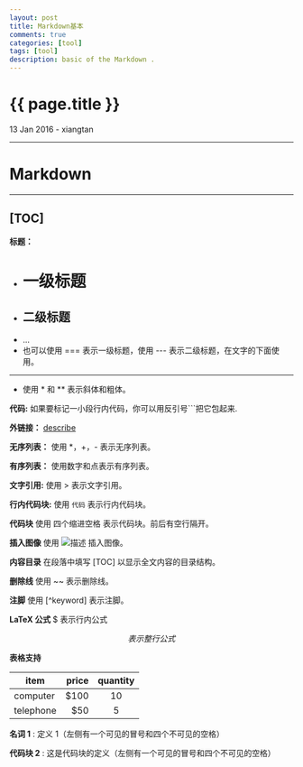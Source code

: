 ```yaml
---
layout: post
title: Markdown基本 
comments: true
categories: [tool]
tags: [tool]
description: basic of the Markdown .
---
```


{{ page.title }}
================
<p class="meta">13 Jan 2016 - xiangtan</p>

<hr />

# Markdown

---
[TOC]
---
**标题：**
* # 一级标题
* ## 二级标题
* ...
* 也可以使用 === 表示一级标题，使用 --- 表示二级标题，在文字的下面使用。

---
* 使用 * 和 ** 表示斜体和粗体。

**代码:**
如果要标记一小段行内代码，你可以用反引号```把它包起来.

**外链接：**
[describe](http://www.example.com)

**无序列表：**
使用 *，+，- 表示无序列表。

**有序列表：**
使用数字和点表示有序列表。

**文字引用:**
使用 > 表示文字引用。

**行内代码块:**
使用 `代码` 表示行内代码块。

**代码块**
使用 四个缩进空格 表示代码块。前后有空行隔开。

**插入图像**
使用 ![描述](图片链接地址) 插入图像。

**内容目录**
在段落中填写 [TOC] 以显示全文内容的目录结构。

**删除线**
使用 ~~ 表示删除线。

**注脚**
使用 [^keyword] 表示注脚。

**LaTeX 公式**
$ 表示行内公式

$$ 表示整行公式 $$

**表格支持**

| item        | price   |  quantity  |
| --------   | -----:  | :----:  |
| computer     | \$100   |     10     |
| telephone        |   \$50  |   5   |

**名词 1**
:   定义 1（左侧有一个可见的冒号和四个不可见的空格）

**代码块 2**
:   这是代码块的定义（左侧有一个可见的冒号和四个不可见的空格）




















